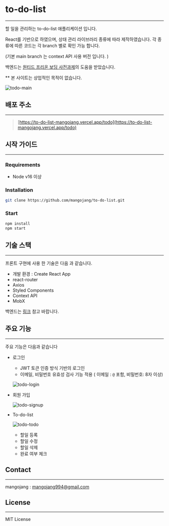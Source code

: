 # to-do-list

---

할 일을 관리하는 to-do-list 애플리케이션 입니다. 

React를 기반으로 하였으며,  상태 관리 라이브러리 종류에 따라 제작하였습니다.  각 종류에 따른 코드는 각 branch 별로 확인 가능 합니다.  

(기본 main branch 는 context API 사용 버전 입니다. )

백엔드는 [원티드 프리온 보딩 사전과제](https://github.com/walking-sunset/selection-task.git)의 도움을 받았습니다.

** 본 사이트는 상업적인 목적이 없습니다. 

![todo-main](https://github.com/mangojang/to-do-list/assets/42363123/8dc576d3-8762-458d-a1f5-ff5cd5085767)
## 배포 주소

---

> [https://to-do-list-mangojang.vercel.app/todo](https://to-do-list-mangojang.vercel.app/todo)
> 

## 시작 가이드

---

### Requirements

- Node v16 이상

### Installation

```bash
git clone https://github.com/mangojang/to-do-list.git
```

### Start

```bash
npm install
npm start
```

## 기술 스택

---

프론트 구현에 사용 한 기술은 다음 과 같습니다.

- 개발 환경 : Create React App
- react-router
- Axios
- Styled Components
- Context API
- MobX

백엔드는 [링크](https://github.com/walking-sunset/selection-task) 참고 바랍니다.

## 주요 기능

---

주요 기능은 다음과 같습니다

- 로그인
    - JWT 토큰 인증 방식 기반의 로그인
    - 이메일, 비밀번호 유효성 검사 기능 적용 ( 이메일 : `@` 포함, 비밀번호: 8자 이상)
    
    ![todo-login](https://github.com/mangojang/to-do-list/assets/42363123/69988e76-68ed-4040-8b3a-aad8c9add318)
    
- 회원 가입
    
    ![todo-signup](https://github.com/mangojang/to-do-list/assets/42363123/353d16de-b99a-4690-a96b-500edfbe1e7a)
    
- To-do-list
    
    ![todo-todo](https://github.com/mangojang/to-do-list/assets/42363123/11857d9c-4fe9-45ab-9b7d-a9976db3c1eb)
    
    - 할일 등록
    - 할일 수정
    - 할일 삭제
    - 완료 여부 체크

## Contact

---

mangojang :  mangojang994@gmail.com

## License

---

MIT License